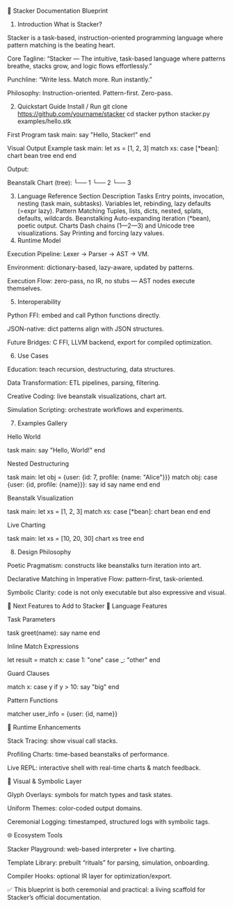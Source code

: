 📘 Stacker Documentation Blueprint
1. Introduction
What is Stacker?

Stacker is a task-based, instruction-oriented programming language where pattern matching is the beating heart.

Core Tagline:
“Stacker — The intuitive, task-based language where patterns breathe, stacks grow, and logic flows effortlessly.”

Punchline:
“Write less. Match more. Run instantly.”

Philosophy:
Instruction-oriented. Pattern-first. Zero-pass.

2. Quickstart Guide
Install / Run
git clone https://github.com/yourname/stacker
cd stacker
python stacker.py examples/hello.stk

First Program
task main:
    say "Hello, Stacker!"
end

Visual Output Example
task main:
    let xs = [1, 2, 3]
    match xs:
        case [*bean]:
            chart bean tree
    end
end


Output:

Beanstalk Chart (tree):
└── 1
    └── 2
        └── 3

3. Language Reference
Section	Description
Tasks	Entry points, invocation, nesting (task main, subtasks).
Variables	let, rebinding, lazy defaults (=expr lazy).
Pattern Matching	Tuples, lists, dicts, nested, splats, defaults, wildcards.
Beanstalking	Auto-expanding iteration (*bean), poetic output.
Charts	Dash chains (1—2—3) and Unicode tree visualizations.
Say	Printing and forcing lazy values.
4. Runtime Model

Execution Pipeline: Lexer → Parser → AST → VM.

Environment: dictionary-based, lazy-aware, updated by patterns.

Execution Flow: zero-pass, no IR, no stubs — AST nodes execute themselves.

5. Interoperability

Python FFI: embed and call Python functions directly.

JSON-native: dict patterns align with JSON structures.

Future Bridges: C FFI, LLVM backend, export for compiled optimization.

6. Use Cases

Education: teach recursion, destructuring, data structures.

Data Transformation: ETL pipelines, parsing, filtering.

Creative Coding: live beanstalk visualizations, chart art.

Simulation Scripting: orchestrate workflows and experiments.

7. Examples Gallery

Hello World

task main:
    say "Hello, World!"
end


Nested Destructuring

task main:
    let obj = {user: {id: 7, profile: {name: "Alice"}}}
    match obj:
        case {user: {id, profile: {name}}}:
            say id
            say name
    end
end


Beanstalk Visualization

task main:
    let xs = [1, 2, 3]
    match xs:
        case [*bean]:
            chart bean
    end
end


Live Charting

task main:
    let xs = [10, 20, 30]
    chart xs tree
end

8. Design Philosophy

Poetic Pragmatism: constructs like beanstalks turn iteration into art.

Declarative Matching in Imperative Flow: pattern-first, task-oriented.

Symbolic Clarity: code is not only executable but also expressive and visual.

🔮 Next Features to Add to Stacker
🧩 Language Features

Task Parameters

task greet(name):
    say name
end


Inline Match Expressions

let result = match x:
    case 1: "one"
    case _: "other"
end


Guard Clauses

match x:
    case y if y > 10:
        say "big"
end


Pattern Functions

matcher user_info = {user: {id, name}}

🧠 Runtime Enhancements

Stack Tracing: show visual call stacks.

Profiling Charts: time-based beanstalks of performance.

Live REPL: interactive shell with real-time charts & match feedback.

🎨 Visual & Symbolic Layer

Glyph Overlays: symbols for match types and task states.

Uniform Themes: color-coded output domains.

Ceremonial Logging: timestamped, structured logs with symbolic tags.

🌐 Ecosystem Tools

Stacker Playground: web-based interpreter + live charting.

Template Library: prebuilt “rituals” for parsing, simulation, onboarding.

Compiler Hooks: optional IR layer for optimization/export.

✅ This blueprint is both ceremonial and practical: a living scaffold for Stacker’s official documentation.
